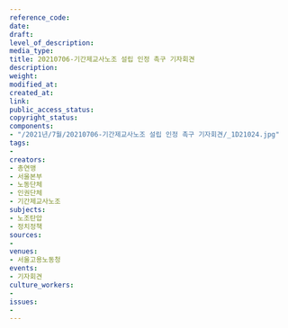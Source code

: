 ```yaml
---
reference_code: 
date: 
draft: 
level_of_description: 
media_type: 
title: 20210706-기간제교사노조 설립 인정 촉구 기자회견
description: 
weight: 
modified_at: 
created_at: 
link: 
public_access_status: 
copyright_status: 
components:
- "/2021년/7월/20210706-기간제교사노조 설립 인정 촉구 기자회견/_1D21024.jpg"
tags:
- 
creators:
- 총연맹
- 서울본부
- 노동단체
- 인권단체
- 기간제교사노조
subjects:
- 노조탄압
- 정치정책
sources:
- 
venues:
- 서울고용노동청
events:
- 기자회견
culture_workers:
- 
issues:
- 
---
```


